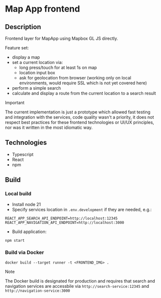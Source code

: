# Map App frontend

## Description
Frontend layer for MapApp using Mapbox GL JS directly.

Feature set:
- display a map
- set a current location via:
    - long press/touch for at least 1s on map
    - location input box
    - ask for geolocation from browser (working only on local environments, would require SSL which is not yet covered here)
- perform a simple search
- calculate and display a route from the current location to a search result

> [!IMPORTANT]
> The current implementation is just a prototype which allowed fast testing and integration with the services, code quality wasn't a priority, it does not respect best practices for these frontend technologies or UI/UX principles, nor was it written in the most idiomatic way.

## Technologies
- Typescript
- React
- npm

## Build

### Local build
- Install node 21
- Specify services location in `.env.development` if they are needed, e.g.:
```
REACT_APP_SEARCH_API_ENDPOINT=http://localhost:12345
REACT_APP_NAVIGATION_API_ENDPOINT=http://localhost:3000
```

- Build application:
```
npm start
```

### Build via Docker
```
docker build --target runner -t <FRONTEND_IMG> .
```
> [!NOTE]
> The Docker build is designated for production and requires that search and navigation services are accessbile via `http://search-service:12345` and
 `http://navigation-service:3000`